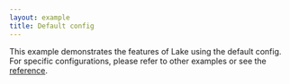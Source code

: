 ```yaml
---
layout: example
title: Default config
---
```


This example demonstrates the features of Lake using the default config. For specific configurations, please refer to other examples or see the [reference](/reference/).

<script setup>
import { data } from '../assets/values/default-value.data.js';
</script>

<DefaultEditor :value="data.value" />
